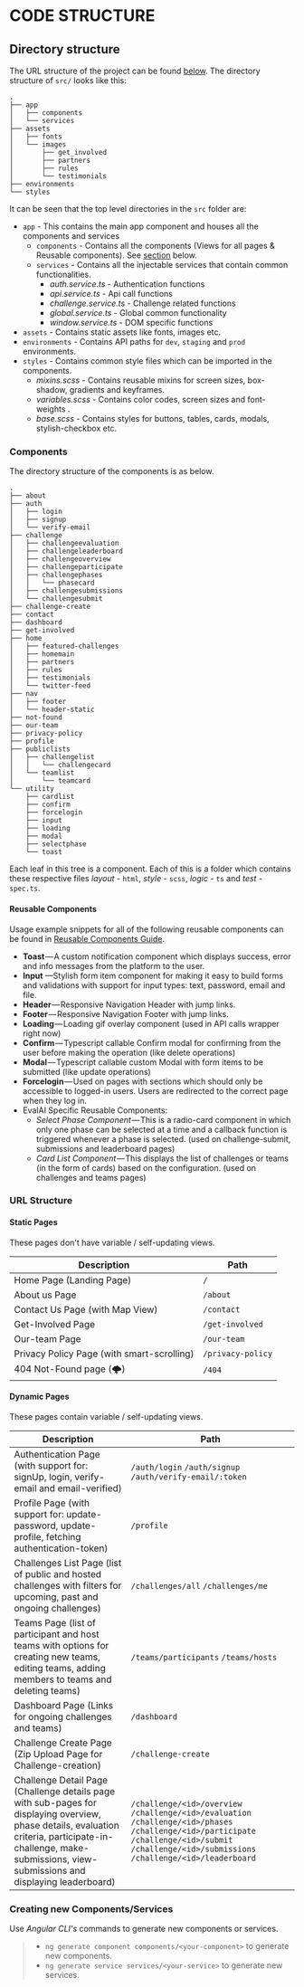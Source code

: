 # CODE STRUCTURE

## Directory structure

The URL structure of the project can be found [below](#url-structure).
The directory structure of `src/` looks like this:

```
.
├── app
│   ├── components
│   └── services
├── assets
│   ├── fonts
│   └── images
│       ├── get_involved
│       ├── partners
│       ├── rules
│       └── testimonials
├── environments
└── styles
``` 
It can be seen that the top level directories in the `src` folder are:
- `app` - This contains the main app component and houses all the components and services
	- `components` - Contains all the components (Views for all pages & Reusable components). See [section](#components) below. 
	- `services` - Contains all the injectable services that contain common functionalities.
		- _auth.service.ts_ - Authentication functions
		- _api.service.ts_ - Api call functions
		- _challenge.service.ts_ - Challenge related functions
		- _global.service.ts_ - Global common functionality
		- _window.service.ts_ - DOM specific functions
- `assets` - Contains static assets like fonts, images etc.
- `environments` - Contains API paths for `dev`, `staging` and `prod` environments.
- `styles` - Contains common style files which can be imported in the components.
	- _mixins.scss_ - Contains reusable mixins for screen sizes, box-shadow, gradients and keyframes.
	- _variables.scss_ - Contains color codes, screen sizes and font-weights .
	- _base.scss_ - Contains styles for buttons, tables, cards, modals, stylish-checkbox etc.

### Components

The directory structure of the components is as below.

```
.
├── about
├── auth
│   ├── login
│   ├── signup
│   └── verify-email
├── challenge
│   ├── challengeevaluation
│   ├── challengeleaderboard
│   ├── challengeoverview
│   ├── challengeparticipate
│   ├── challengephases
│   │   └── phasecard
│   ├── challengesubmissions
│   └── challengesubmit
├── challenge-create
├── contact
├── dashboard
├── get-involved
├── home
│   ├── featured-challenges
│   ├── homemain
│   ├── partners
│   ├── rules
│   ├── testimonials
│   └── twitter-feed
├── nav
│   ├── footer
│   └── header-static
├── not-found
├── our-team
├── privacy-policy
├── profile
├── publiclists
│   ├── challengelist
│   │   └── challengecard
│   └── teamlist
│       └── teamcard
└── utility
    ├── cardlist
    ├── confirm
    ├── forcelogin
    ├── input
    ├── loading
    ├── modal
    ├── selectphase
    └── toast
```
Each leaf in this tree is a component. Each of this is a folder which contains these respective files _layout_ - `html`, _style_ - `scss`, _logic_ - `ts` and _test_ - `spec.ts`. 


#### Reusable Components
Usage example snippets for all of the following reusable components can be found in [Reusable Components Guide](https://github.com/Cloud-CV/EvalAI-ngx/blob/master/.github/REUSABLE_COMPONENTS.md).
- **Toast** — A custom notification component which displays success, error and info messages from the platform to the user.
- **Input** —Stylish form item component for making it easy to build forms and validations with support for input types: text, password, email and file.
- **Header** — Responsive Navigation Header with jump links.
- **Footer** — Responsive Navigation Footer with jump links.
- **Loading** — Loading gif overlay component (used in API calls wrapper right now)
- **Confirm** — Typescript callable Confirm modal for confirming from the user before making the operation (like delete operations)
- **Modal** — Typescript callable custom Modal with form items to be submitted (like update operations)
- **Forcelogin** — Used on pages with sections which should only be accessible to logged-in users. Users are redirected to the correct page when they log in.
- EvalAI Specific Reusable Components:
	- _Select Phase Component_ — This is a radio-card component in which only one phase can be selected at a time and a callback function is triggered whenever a phase is selected. (used on challenge-submit, submissions and leaderboard pages)
	- _Card List Component_ — This displays the list of challenges or teams (in the form of cards) based on the configuration. (used on challenges and teams pages)


### URL Structure

#### Static Pages 
These pages don't have variable / self-updating views.

Description | Path 
        --- | ---
Home Page (Landing Page) | `/`
About us Page | `/about`
Contact Us Page (with Map View) | `/contact`
Get-Involved Page | `/get-involved`
Our-team Page | `/our-team`
Privacy Policy Page (with smart-scrolling) | `/privacy-policy`
404 Not-Found page (🌩) | `/404`


#### Dynamic Pages
These pages contain variable / self-updating views.

Description | Path 
        --- | ---
Authentication Page (with support for: signUp, login, verify-email and email-verified) | `/auth/login` `/auth/signup` `/auth/verify-email/:token`
Profile Page (with support for: update-password, update-profile, fetching authentication-token) | `/profile`
Challenges List Page (list of public and hosted challenges with filters for upcoming, past and ongoing challenges) | `/challenges/all` `/challenges/me`
Teams Page (list of participant and host teams with options for creating new teams, editing teams, adding members to teams and deleting teams) | `/teams/participants` `/teams/hosts`
Dashboard Page (Links for ongoing challenges and teams) | `/dashboard`
Challenge Create Page (Zip Upload Page for Challenge-creation) | `/challenge-create`
Challenge Detail Page (Challenge details page with sub-pages for displaying overview, phase details, evaluation criteria, participate-in-challenge, make-submissions, view-submissions and displaying leaderboard) | `/challenge/<id>/overview` `/challenge/<id>/evaluation` `/challenge/<id>/phases` `/challenge/<id>/participate` `/challenge/<id>/submit` `/challenge/<id>/submissions` `/challenge/<id>/leaderboard`

### Creating new Components/Services
Use _Angular CLI's_ commands to generate new components or services.

> - `ng generate component components/<your-component>` to generate new components.
> - `ng generate service services/<your-service>` to generate new services.
